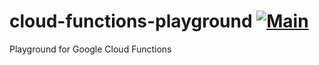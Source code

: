 # cloud-functions-playground [![Main](https://github.com/Dmitry-Ship/cloud-functions-playground/actions/workflows/main.yml/badge.svg)](https://github.com/Dmitry-Ship/cloud-functions-playground/actions/workflows/main.yml)
Playground for Google Cloud Functions

